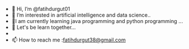 - 👋 Hi, I’m @fatihdurgut01
- 👀 I’m interested in artificial intelligence and data science..
- 🌱I am currently learning java programming and python programming ...
- 💞️ Let's be learn together...
-
- 📫 How to reach me :fatihdurgut38@gmail.com


<!---
fatihdurgut01/fatihdurgut01 is a ✨ special ✨ repository because its `README.md` (this file) appears on your GitHub profile.
You can click the Preview link to take a look at your changes.
--->
